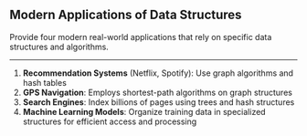 ## Modern Applications of Data Structures

Provide four modern real-world applications that rely on specific data structures and algorithms.

---

1. **Recommendation Systems** (Netflix, Spotify): Use graph algorithms and hash tables
2. **GPS Navigation**: Employs shortest-path algorithms on graph structures
3. **Search Engines**: Index billions of pages using trees and hash structures
4. **Machine Learning Models**: Organize training data in specialized structures for efficient access and processing

